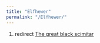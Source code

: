 ```yaml
---
title: "Elfhewer"
permalink: "/Elfhewer/"
---
```


1.  redirect [The great black
    scimitar](The_great_black_scimitar "wikilink")